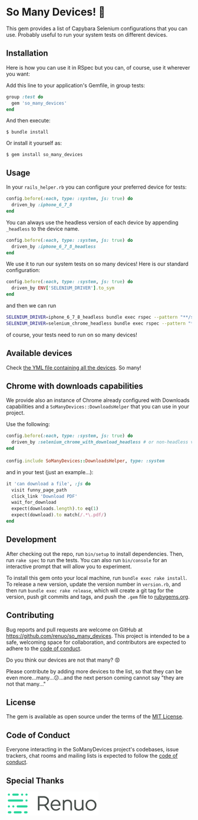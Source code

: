 # So Many Devices! 🕺

This gem provides a list of Capybara Selenium configurations that you can use.
Probably useful to run your system tests on different devices.

## Installation

Here is how you can use it in RSpec but you can, of course, use it wherever you want:

Add this line to your application's Gemfile, in group tests:

```ruby
group :test do
  gem 'so_many_devices'
end
```

And then execute:

    $ bundle install

Or install it yourself as:

    $ gem install so_many_devices

## Usage

In your `rails_helper.rb` you can configure your preferred device for tests:

```ruby
config.before(:each, type: :system, js: true) do
  driven_by :iphone_6_7_8
end
```

You can always use the headless version of each device by appending `_headless` to the device name.

```ruby
config.before(:each, type: :system, js: true) do
  driven_by :iphone_6_7_8_headless
end
```

We use it to run our system tests on so many devices! Here is our standard configuration:

```ruby
config.before(:each, type: :system, js: true) do
  driven_by ENV['SELENIUM_DRIVER'].to_sym
end
```

and then we can run

```sh
SELENIUM_DRIVER=iphone_6_7_8_headless bundle exec rspec --pattern "**/system/**/*_spec.rb"
SELENIUM_DRIVER=selenium_chrome_headless bundle exec rspec --pattern "**/system/**/*_spec.rb"
```

of course, your tests need to run on so many devices!
 
## Available devices

Check [the YML file containing all the devices](./lib/so_many_devices/so_many_devices.yml). So many!

## Chrome with downloads capabilities

We provide also an instance of Chrome already configured with 
Downloads capabilities and a `SoManyDevices::DownloadsHelper` that you can use in your project.

Use the following:

```ruby
config.before(:each, type: :system, js: true) do
  driven_by :selenium_chrome_with_download_headless # or non-headless version
end

config.include SoManyDevices::DownloadsHelper, type: :system
```

and in your test (just an example...):

```ruby
it 'can download a file', :js do
  visit funny_page_path
  click_link 'Download PDF'
  wait_for_download
  expect(downloads.length).to eq(1)
  expect(download).to match(/.*\.pdf/)
end
```


## Development

After checking out the repo, run `bin/setup` to install dependencies. 
Then, run `rake spec` to run the tests. You can also run `bin/console` for an interactive prompt that will allow you to experiment.

To install this gem onto your local machine, run `bundle exec rake install`. 
To release a new version, update the version number in `version.rb`, and then run `bundle exec rake release`, 
which will create a git tag for the version, push git commits and tags, and push the `.gem` file to [rubygems.org](https://rubygems.org).

## Contributing

Bug reports and pull requests are welcome on GitHub at https://github.com/renuo/so_many_devices. 
This project is intended to be a safe, welcoming space for collaboration, and contributors are expected to adhere to the [code of conduct](https://github.com/renuo/so_many_devices/blob/master/CODE_OF_CONDUCT.md).

Do you think our devices are not that many? 😡

Please contribute by adding more devices to the list, so that they can be even more...many...😕...and the next person coming cannot say "they are not that many..."

## License

The gem is available as open source under the terms of the [MIT License](https://opensource.org/licenses/MIT).

## Code of Conduct

Everyone interacting in the SoManyDevices project's codebases, issue trackers, chat rooms and mailing lists is expected to follow the [code of conduct](https://github.com/renuo/so_many_devices/blob/master/CODE_OF_CONDUCT.md).


## Special Thanks

[![Renuo AG](/logo/renuo.png)](https://renuo.ch)

